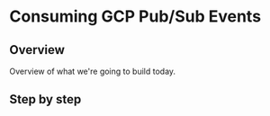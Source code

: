 # Consuming GCP Pub/Sub Events

## Overview

Overview of what we're going to build today.


## Step by step
